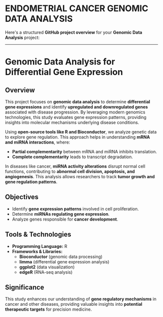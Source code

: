 # ENDOMETRIAL CANCER GENOMIC DATA ANALYSIS
Here's a structured **GitHub project overview** for your **Genomic Data Analysis** project:  

---

# **Genomic Data Analysis for Differential Gene Expression**  

## Overview 
This project focuses on **genomic data analysis** to determine **differential gene expressions** and identify **upregulated and downregulated genes** associated with disease progression. By leveraging modern genomics technologies, this study evaluates gene expression patterns, providing insights into molecular mechanisms underlying disease conditions.  

Using **open-source tools like R and Bioconductor**, we analyze genetic data to explore gene regulation. This approach helps in understanding **mRNA and miRNA interactions**, where:  
- **Partial complementarity** between mRNA and miRNA inhibits translation.  
- **Complete complementarity** leads to transcript degradation.  

In diseases like cancer, **miRNA activity alterations** disrupt normal cell functions, contributing to **abnormal cell division, apoptosis, and angiogenesis**. This analysis allows researchers to track **tumor growth and gene regulation patterns**.  

## **Objectives**  
- Identify **gene expression patterns** involved in cell proliferation.  
- Determine **miRNAs regulating gene expression**.  
- Analyze genes responsible for **cancer development**.  

## **Tools & Technologies**  
- **Programming Language:** R  
- **Frameworks & Libraries:**  
  - **Bioconductor** (genomic data processing)  
  - **limma** (differential gene expression analysis)  
  - **ggplot2** (data visualization)  
  - **edgeR** (RNA-seq analysis)  

## **Significance**  
This study enhances our understanding of **gene regulatory mechanisms** in cancer and other diseases, providing valuable insights into **potential therapeutic targets** for precision medicine.  

